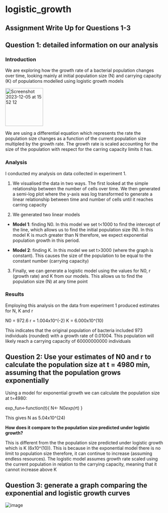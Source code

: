 # logistic_growth
## Assignment Write Up for Questions 1-3

## Question 1: detailed information on our analysis 

### Introduction

We are exploring how the growth rate of a bacterial population changes over time, looking mainly at initial population size (N) and carrying capacity (K) of populations modelled using logistic growth models

<img width="120" alt="Screenshot 2023-12-05 at 15 52 12" src="https://github.com/skystewartroberts/logistic_growth/assets/150151519/bc6ce6b0-5340-44e0-a363-d865babdf584">


We are using a differential equation which represents the rate the population size changes as a function of the current population size multipled by the growth rate. The growth rate is scaled accounting for the size of the population with respect for the carring capacity limits it has.

### Analysis

I conducted my analysis on data collected in experiment 1.

1. We visualised the data in two ways. The first looked at the simple relationship between the number of cells over time. We then generated a semi-log plot where the y-axis was log transformed to generate a linear relationship between time and number of cells until it reaches carring capacity

2. We generated two linear models

- **Model 1**: finding N0. In this model we set t<1000 to find the intercept of the line, which allows us to find the initial population size (N). In this model K is much greater than N therefore, we expect exponential population growth in this period. 

- **Model 2**: finding K. In this model we set t>3000 (where the graph is constant). This causes the size of the population to be equal to the constant number (carrying capacity)

3. Finally, we can generate a logistic model using the values for N0, r (growth rate) and K from our models. This allows us to find the population size (N) at any time point



### Results

Employing this analysis on the data from experiment 1 produced estimates for N, K and r

N0 = 972.6
r = 1.004x10^(-2)
K = 6.000x10^(10)

This indicates that the original population of bacteria included 973 individuals (rounded) with a growth rate of 0.01004. This population will likely reach a carrying capacity of 60000000000 individuals 


## Question 2: Use your estimates of N0 and r to calculate the population size at t = 4980 min, assuming that the population grows exponentially

Using a model for exponential growth we can calculate the population size at t=4980:

exp_fun<-function(t){
  N<- N0*exp(r*t)
}

This gives N as 5.04x10^(24)

**How does it compare to the population size predicted under logistic growth?**

This is different from the the population size predicted under logistic growth which is K (6x10^(10)). This is because in the exponential model there is no limit to population size therefore, it can continue to increase (assuming endless resources). The logistic model assumes growth rate scaled using the current population in relation to the carrying capacity, meaning that it cannot increase above K 

## Question 3: generate a graph comparing the exponential and logistic growth curves

![image](https://github.com/skystewartroberts/logistic_growth/assets/150151519/96701285-e2da-4831-b706-fa626e80f28e)










